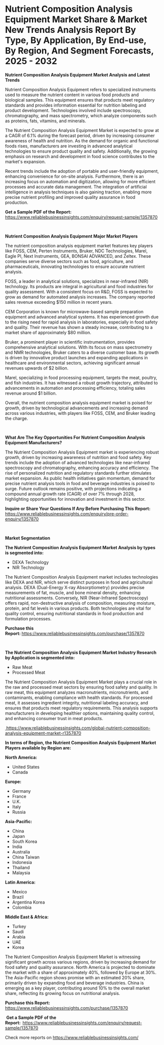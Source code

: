 <p><h1>Nutrient Composition Analysis Equipment Market Share & Market New Trends Analysis Report By Type, By Application, By End-use, By Region, And Segment Forecasts, 2025 - 2032</h1></p><p><strong>Nutrient Composition Analysis Equipment Market Analysis and Latest Trends</strong></p>
<p><p>Nutrient Composition Analysis Equipment refers to specialized instruments used to measure the nutrient content in various food products and biological samples. This equipment ensures that products meet regulatory standards and provides information essential for nutrition labeling and product development. Technologies involved include spectroscopy, chromatography, and mass spectrometry, which analyze components such as proteins, fats, vitamins, and minerals.</p><p>The Nutrient Composition Analysis Equipment Market is expected to grow at a CAGR of 6.1% during the forecast period, driven by increasing consumer awareness of health and nutrition. As the demand for organic and functional foods rises, manufacturers are investing in advanced analytical technologies to ensure product quality and safety. Additionally, the growing emphasis on research and development in food science contributes to the market's expansion.</p><p>Recent trends include the adoption of portable and user-friendly equipment, enhancing convenience for on-site analysis. Furthermore, there is an increasing focus on automation and digitization, allowing for more efficient processes and accurate data management. The integration of artificial intelligence in analysis techniques is also gaining traction, enabling more precise nutrient profiling and improved quality assurance in food production.</p></p>
<p><strong>Get a Sample PDF of the Report:&nbsp;</strong> <a href="https://www.reliablebusinessinsights.com/enquiry/request-sample/1357870?utm_campaign=2514&utm_medium=2&utm_source=Github&utm_content=ia&utm_term=24022025&utm_id=nutrient-composition-analysis-equipment">https://www.reliablebusinessinsights.com/enquiry/request-sample/1357870</a></p>
<p>&nbsp;</p>
<p><strong>Nutrient Composition Analysis Equipment Major Market Players</strong></p>
<p><p>The nutrient composition analysis equipment market features key players like FOSS, CEM, Perten Instruments, Bruker, NDC Technologies, Marel, Eagle PI, Next Instruments, GEA, BONSAI ADVANCED, and Zeltex. These companies serve diverse sectors such as food, agriculture, and pharmaceuticals, innovating technologies to ensure accurate nutrient analysis.</p><p>FOSS, a leader in analytical solutions, specializes in near-infrared (NIR) technology. Its products are integral in agricultural and food industries for quality assessment. With a consistent focus on R&D, FOSS is expected to grow as demand for automated analysis increases. The company reported sales revenue exceeding $150 million in recent years.</p><p>CEM Corporation is known for microwave-based sample preparation equipment and advanced analytical systems. It has experienced growth due to the rising need for rapid analysis in laboratories, especially in food safety and quality. Their revenue has shown a steady increase, contributing to a market share of approximately $80 million.</p><p>Bruker, a prominent player in scientific instrumentation, provides comprehensive analytical solutions. With its focus on mass spectrometry and NMR technologies, Bruker caters to a diverse customer base. Its growth is driven by innovative product launches and expanding applications in healthcare and environmental sectors, achieving significant annual revenues upwards of $2 billion.</p><p>Marel, specializing in food processing equipment, targets the meat, poultry, and fish industries. It has witnessed a robust growth trajectory, attributed to advancements in automation and processing efficiency, totaling sales revenue around $1 billion.</p><p>Overall, the nutrient composition analysis equipment market is poised for growth, driven by technological advancements and increasing demand across various industries, with players like FOSS, CEM, and Bruker leading the charge.</p></p>
<p>&nbsp;</p>
<p><strong>What Are The Key Opportunities For Nutrient Composition Analysis Equipment Manufacturers?</strong></p>
<p><p>The Nutrient Composition Analysis Equipment market is experiencing robust growth, driven by increasing awareness of nutrition and food safety. Key trends include the adoption of advanced technologies like near-infrared spectroscopy and chromatography, enhancing accuracy and efficiency. The rise of personalized nutrition and regulatory standards further stimulates market expansion. As public health initiatives gain momentum, demand for precise nutrient analysis tools in food and beverage industries is poised to surge. Future outlook remains positive, with projections indicating a compound annual growth rate (CAGR) of over 7% through 2028, highlighting opportunities for innovation and investment in this sector.</p></p>
<p><strong>Inquire or Share Your Questions If Any Before Purchasing This Report:</strong> <a href="https://www.reliablebusinessinsights.com/enquiry/pre-order-enquiry/1357870?utm_campaign=2514&utm_medium=2&utm_source=Github&utm_content=ia&utm_term=24022025&utm_id=nutrient-composition-analysis-equipment">https://www.reliablebusinessinsights.com/enquiry/pre-order-enquiry/1357870</a></p>
<p>&nbsp;</p>
<p><strong>Market Segmentation</strong></p>
<p><strong>The Nutrient Composition Analysis Equipment Market Analysis by types is segmented into:</strong></p>
<p><ul><li>DEXA Technology</li><li>NIR Technology</li></ul></p>
<p><p>The Nutrient Composition Analysis Equipment market includes technologies like DEXA and NIR, which serve distinct purposes in food and agricultural analysis. DEXA (Dual-Energy X-ray Absorptiometry) provides precise measurements of fat, muscle, and bone mineral density, enhancing nutritional assessments. Conversely, NIR (Near-Infrared Spectroscopy) offers rapid, non-destructive analysis of composition, measuring moisture, protein, and fat levels in various products. Both technologies are vital for quality control, ensuring nutritional standards in food production and formulation processes.</p></p>
<p><strong>Purchase this Report:&nbsp;</strong><a href="https://www.reliablebusinessinsights.com/purchase/1357870?utm_campaign=2514&utm_medium=2&utm_source=Github&utm_content=ia&utm_term=24022025&utm_id=nutrient-composition-analysis-equipment">https://www.reliablebusinessinsights.com/purchase/1357870</a></p>
<p>&nbsp;</p>
<p><strong>The Nutrient Composition Analysis Equipment Market Industry Research by Application is segmented into:</strong></p>
<p><ul><li>Raw Meat</li><li>Processed Meat</li></ul></p>
<p><p>The Nutrient Composition Analysis Equipment Market plays a crucial role in the raw and processed meat sectors by ensuring food safety and quality. In raw meat, this equipment analyzes macronutrients, micronutrients, and contaminants, enabling compliance with health standards. For processed meat, it assesses ingredient integrity, nutritional labeling accuracy, and ensures that products meet regulatory requirements. This analysis supports manufacturers in developing healthier options, maintaining quality control, and enhancing consumer trust in meat products.</p></p>
<p><a href="https://www.reliablebusinessinsights.com/global-nutrient-composition-analysis-equipment-market-r1357870?utm_campaign=2514&utm_medium=2&utm_source=Github&utm_content=ia&utm_term=24022025&utm_id=nutrient-composition-analysis-equipment">&nbsp;https://www.reliablebusinessinsights.com/global-nutrient-composition-analysis-equipment-market-r1357870</a></p>
<p><strong>In terms of Region, the Nutrient Composition Analysis Equipment Market Players available by Region are:</strong></p>
<p>
    <p> <strong> North America: </strong>
        <ul>
            <li>United States</li>
            <li>Canada</li>
        </ul>
        </p> 
    <p> <strong> Europe: </strong>
        <ul>
            <li>Germany</li>
            <li>France</li>
            <li>U.K.</li>
            <li>Italy</li>
            <li>Russia</li>
        </ul>
        </p> 
    <p> <strong> Asia-Pacific: </strong>
        <ul>
            <li>China</li>
            <li>Japan</li>
            <li>South Korea</li>
            <li>India</li>
            <li>Australia</li>
            <li>China Taiwan</li>
            <li>Indonesia</li>
            <li>Thailand</li>
            <li>Malaysia</li>
        </ul>
        </p> 
    <p> <strong> Latin America: </strong>
        <ul>
            <li>Mexico</li>
            <li>Brazil</li>
            <li>Argentina Korea</li>
            <li>Colombia</li>
        </ul>
        </p> 
    <p> <strong> Middle East & Africa: </strong>
        <ul>
            <li>Turkey</li>
            <li>Saudi</li>
            <li>Arabia</li>
            <li>UAE</li>
            <li>Korea</li>
        </ul>
    </p>
    </p>
<p><p>The Nutrient Composition Analysis Equipment Market is witnessing significant growth across various regions, driven by increasing demand for food safety and quality assurance. North America is projected to dominate the market with a share of approximately 40%, followed by Europe at 30%. The Asia-Pacific region shows promise with an estimated 20% share, primarily driven by expanding food and beverage industries. China is emerging as a key player, contributing around 10% to the overall market share, reflecting its growing focus on nutritional analysis.</p></p>
<p><strong>Purchase this Report: </strong><a href="https://www.reliablebusinessinsights.com/purchase/1357870?utm_campaign=2514&utm_medium=2&utm_source=Github&utm_content=ia&utm_term=24022025&utm_id=nutrient-composition-analysis-equipment">https://www.reliablebusinessinsights.com/purchase/1357870</a></p>
<p>&nbsp;<strong>Get a Sample PDF of the Report:&nbsp;&nbsp;</strong><a href="https://www.reliablebusinessinsights.com/enquiry/request-sample/1357870?utm_campaign=2514&utm_medium=2&utm_source=Github&utm_content=ia&utm_term=24022025&utm_id=nutrient-composition-analysis-equipment">https://www.reliablebusinessinsights.com/enquiry/request-sample/1357870</a></p>
<p><strong></strong></p>
<p>Check more reports on <a href="https://www.reliablebusinessinsights.com/?utm_campaign=2514&utm_medium=2&utm_source=Github&utm_content=ia&utm_term=24022025&utm_id=nutrient-composition-analysis-equipment">https://www.reliablebusinessinsights.com/</a></p>